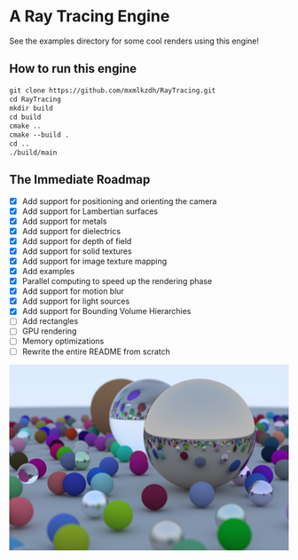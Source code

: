 # A Ray Tracing Engine

See the examples directory for some cool renders using this engine!

## How to run this engine
```
git clone https://github.com/mxmlkzdh/RayTracing.git
cd RayTracing
mkdir build
cd build
cmake ..
cmake --build .
cd ..
./build/main
```
## The Immediate Roadmap
- [x] Add support for positioning and orienting the camera
- [x] Add support for Lambertian surfaces
- [x] Add support for metals
- [x] Add support for dielectrics
- [x] Add support for depth of field
- [X] Add support for solid textures
- [X] Add support for image texture mapping
- [x] Add examples
- [x] Parallel computing to speed up the rendering phase
- [x] Add support for motion blur
- [x] Add support for light sources
- [x] Add support for Bounding Volume Hierarchies
- [ ] Add rectangles
- [ ] GPU rendering
- [ ] Memory optimizations
- [ ] Rewrite the entire README from scratch

![Ray Tracing 101](data/output_final.jpg)

